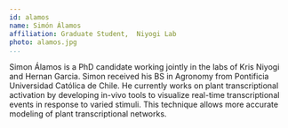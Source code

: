 ```yaml
---
id: alamos
name: Simón Álamos
affiliation: Graduate Student,	Niyogi Lab
photo: alamos.jpg
...
```


Simon Álamos is a PhD candidate working jointly in the labs of Kris Niyogi and
Hernan Garcia. Simon received his  BS in Agronomy from Pontificia Universidad
Católica de Chile. He currently works on plant transcriptional activation by
developing in-vivo tools to visualize real-time transcriptional events in
response to varied stimuli. This technique allows more accurate modeling of
plant transcriptional networks.
